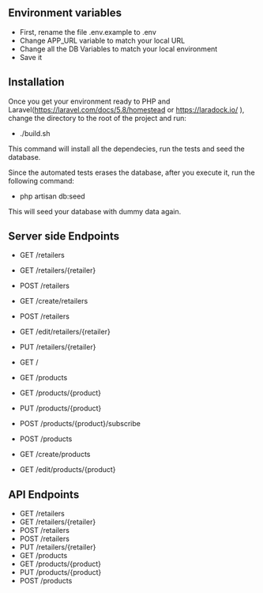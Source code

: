 ## Environment variables

* First, rename the file .env.example to .env
* Change APP_URL variable to match your local URL
* Change all the DB Variables to match your local environment
* Save it

## Installation

Once you get your environment ready to PHP and Laravel(https://laravel.com/docs/5.8/homestead or https://laradock.io/ ), change the directory to the root of the project
and run:

* ./build.sh

This command will install all the dependecies, run the tests and seed the database. 

Since the automated tests erases the database, after you execute it, run the following command:

* php artisan db:seed

This will seed your database with dummy data again.

## Server side Endpoints

* GET /retailers
* GET /retailers/{retailer}
* POST /retailers
* GET /create/retailers
* POST /retailers
* GET /edit/retailers/{retailer}
* PUT /retailers/{retailer}
  
  
* GET / 
* GET /products
* GET /products/{product}
* PUT /products/{product}  
* POST /products/{product}/subscribe
* POST /products
* GET /create/products
* GET /edit/products/{product}

## API Endpoints

* GET  /retailers
* GET /retailers/{retailer}
* POST /retailers
* POST /retailers
* PUT /retailers/{retailer}
* GET /products
* GET /products/{product}
* PUT /products/{product}
* POST /products

